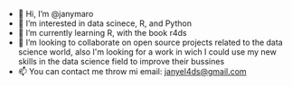 - 👋 Hi, I’m @janymaro
- 👀 I’m interested in data scinece, R, and Python
- 🌱 I’m currently learning R, with the book r4ds
- 💞️ I’m looking to collaborate on open source projects related to the data science world, also I'm looking for a work in wich I could use my new skills in the data science field to improve their bussines
- 📫 You can contact me throw mi email: janyel4ds@gmail.com 

<!---
janymaro/janymaro is a ✨ special ✨ repository because its `README.md` (this file) appears on your GitHub profile.
You can click the Preview link to take a look at your changes.
--->
